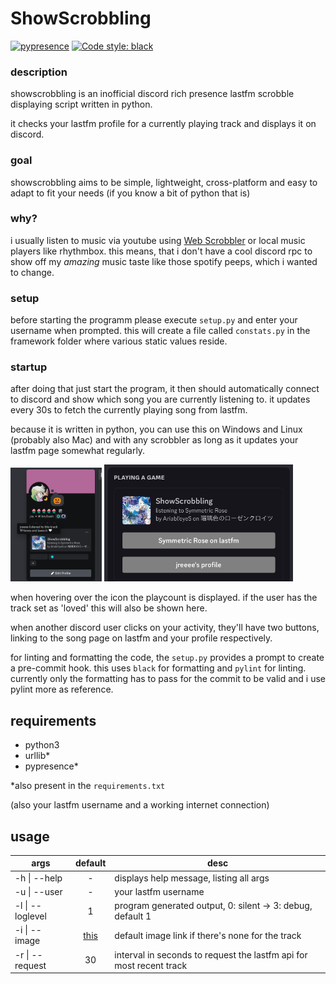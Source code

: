 # ShowScrobbling
[![pypresence](https://img.shields.io/badge/using-pypresence-00bb88.svg?style=for-the-badge&logo=discord&logoWidth=20)](https://github.com/qwertyquerty/pypresence)
[![Code style: black](https://img.shields.io/badge/code%20style-black-000000.svg?style=for-the-badge)](https://github.com/psf/black)

### description

showscrobbling is an inofficial discord rich presence lastfm scrobble displaying script written in python.

it checks your lastfm profile for a currently playing track and displays it on discord.

### goal

showscrobbling aims to be simple, lightweight, cross-platform and easy to adapt to fit your needs (if you know a bit of python that is)

### why?

i usually listen to music via youtube using [Web Scrobbler](https://web-scrobbler.com/) or local music players like rhythmbox. this means, that i don't have a cool discord rpc to show off my _amazing_ music taste like those spotify peeps, which i wanted to change.

### setup

before starting the programm please execute `setup.py` and enter your username when prompted.
this will create a file called `constats.py` in the framework folder where various static values reside.

### startup

after doing that just start the program, it then should automatically connect to discord and show which song you are currently listening to. it updates every 30s to fetch the currently playing song from lastfm.

because it is written in python, you can use this on Windows and Linux (probably also Mac) and with any scrobbler as long as it updates your lastfm page somewhat regularly.

<img src="media/shsc-profile2.png" width="29%" /> <img src="media/shsc-buttons.jpg" width="60%" />

when hovering over the icon the playcount is displayed. if the user has the track set as 'loved' this will also be shown here.

when another discord user clicks on your activity, they'll have two buttons, linking to the song page on lastfm and your profile respectively.

for linting and formatting the code, the `setup.py` provides a prompt to create a pre-commit hook. this uses `black` for formatting and `pylint` for linting. currently only the formatting has to pass for the commit to be valid and i use pylint more as reference.

## requirements

- python3
- urllib*
- pypresence*

*also present in the ```requirements.txt```

(also your lastfm username and a working internet connection)

## usage

args | default | desc
--- | :---: | ---
-h \| --help | - | displays help message, listing all args
-u \| --user | - | your lastfm username 
-l \| --loglevel | 1 | program generated output, 0: silent -> 3: debug, default 1
-i \| --image | [this](https://media.tenor.com/Hro804BGJaQAAAAj/miku-headbang.gif) | default image link if there's none for the track
-r \| --request | 30 | interval in seconds to request the lastfm api for most recent track